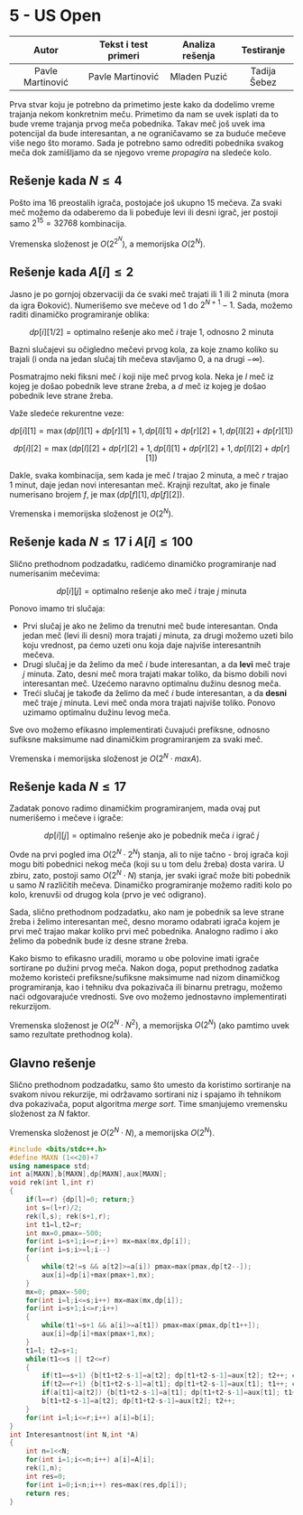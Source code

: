 ﻿---
hide:
  - toc
---

# 5 - US Open

| Autor | Tekst i test primeri | Analiza rеšenja | Testiranje |
|:-:|:-:|:-:|:-:|
| Pavle Martinović | Pavle Martinović | Mladen Puzić | Tadija Šebez |

Prva stvar koju je potrebno da primetimo jeste   kako da dodelimo vreme trajanja nekom konkretnim meču. Primetimo da nam se uvek isplati da to bude vreme trajanja prvog meča pobednika. Takav meč još uvek ima potencijal da bude interesantan, a ne ograničavamo se za buduće mečeve više nego što moramo. Sada je potrebno samo odrediti pobednika svakog meča dok zamišljamo da se njegovo vreme *propagira* na sledeće kolo.

## Rešenje kada $N \leq 4$
Pošto ima $16$ preostalih igrača, postojaće još ukupno $15$ mečeva. Za svaki meč možemo da odaberemo da li pobeđuje levi ili desni igrač, jer postoji samo $2^{15} = 32768$ kombinacija.

Vremenska složenost je $O(2^ {2^N})$, a memorijska $O(2^N)$.

## Rešenje kada $A[i] \leq 2$
Jasno je po gornjoj obzervaciji da će svaki meč trajati ili $1$ ili $2$ minuta (mora da igra Đoković). Numerišemo sve mečeve od $1$ do $2^{N+1}-1$. Sada, možemo raditi dinamičko programiranje oblika: 

$$
dp[i][1/2] = \text{optimalno rešenje ako meč }i\text{ traje 1, odnosno 2 minuta}
$$

Bazni slučajevi su očigledno mečevi prvog kola, za koje znamo koliko su trajali (i onda na jedan slučaj tih mečeva stavljamo $0$, a na drugi $-\infty$). 

Posmatrajmo neki fiksni meč $i$ koji nije meč prvog kola. Neka je $l$ meč iz kojeg je došao pobednik leve strane žreba, a $d$ meč iz kojeg je došao pobednik leve strane žreba.

Važe sledeće rekurentne veze: 

$$
dp[i][1] = \max(dp[l][1]+dp[r][1]+1, dp[l][1]+dp[r][2]+1, dp[l][2]+dp[r][1])
$$

$$
dp[i][2] = \max(dp[l][2]+dp[r][2]+1, dp[l][1]+dp[r][2]+1, dp[l][2]+dp[r][1])
$$ 

Dakle, svaka kombinacija, sem kada je meč $l$ trajao $2$ minuta, a meč $r$ trajao $1$ minut, daje jedan novi interesantan meč. Krajnji rezultat, ako je finale numerisano brojem $f$, je $\max(dp[f][1], dp[f][2])$.

Vremenska i memorijska složenost je $O(2^N)$.

## Rešenje kada $N \leq 17$ i $A[i] \leq 100$
Slično prethodnom podzadatku, radićemo dinamičko programiranje nad numerisanim mečevima:

$$
dp[i][j] = \text{optimalno rešenje ako meč }i\text{ traje } j \text{ minuta}
$$

Ponovo imamo tri slučaja:
- Prvi slučaj je ako ne želimo da trenutni meč bude interesantan. Onda jedan meč (levi ili desni) mora trajati $j$ minuta, za drugi možemo uzeti bilo koju vrednost, pa ćemo uzeti onu koja daje najviše interesantnih mečeva. 
- Drugi slučaj je da želimo da meč $i$ bude interesantan, a da **levi** meč traje $j$ minuta. Zato, desni meč mora trajati makar toliko, da bismo dobili novi interesantan meč. Uzećemo naravno optimalnu dužinu desnog meča.
- Treći slučaj je takođe da želimo da meč $i$ bude interesantan, a da **desni** meč traje $j$ minuta. Levi meč onda mora trajati najviše toliko. Ponovo uzimamo optimalnu dužinu levog meča.

Sve ovo možemo efikasno implementirati čuvajući prefiksne, odnosno sufiksne maksimume nad dinamičkim programiranjem za svaki meč.

Vremenska i memorijska složenost je $O(2^N\cdot maxA)$.

## Rešenje kada $N \leq 17$
Zadatak ponovo radimo dinamičkim programiranjem, mada ovaj put numerišemo i mečeve i igrače:

$$
dp[i][j] = \text{optimalno rešenje ako je pobednik meča }i\text{ igrač } j
$$

Ovde na prvi pogled ima $O(2^N\cdot 2^N)$ stanja, ali to nije tačno - broj igrača koji mogu biti pobednici nekog meča (koji su u tom delu žreba) dosta varira. U zbiru, zato, postoji samo $O(2^N \cdot N)$ stanja, jer svaki igrač može biti pobednik u samo $N$ različitih mečeva. Dinamičko programiranje možemo raditi kolo po kolo, krenuvši od drugog kola (prvo je već odigrano).

Sada, slično prethodnom podzadatku, ako nam je pobednik sa leve strane žreba i želimo interesantan meč, desno moramo odabrati igrača kojem je prvi meč trajao makar koliko prvi meč pobednika. Analogno radimo i ako želimo da pobednik bude iz desne strane žreba.

Kako bismo to efikasno uradili, moramo u obe polovine imati igrače sortirane po dužini prvog meča. Nakon doga, poput prethodnog zadatka možemo koristeći prefiksne/sufiksne maksimume nad nizom dinamičkog programiranja, kao i tehniku dva pokazivača ili binarnu pretragu, možemo naći odgovarajuće vrednosti. Sve ovo možemo jednostavno implementirati rekurzijom.

Vremenska složenost je $O(2^N \cdot N^2)$, a memorijska $O(2^N)$ (ako pamtimo uvek samo rezultate prethodnog kola).

## Glavno rešenje
Slično prethodnom podzadatku, samo što umesto da koristimo sortiranje na svakom nivou rekurzije, mi održavamo sortirani niz i spajamo ih tehnikom dva pokazivača, poput algoritma *merge sort*. Time smanjujemo vremensku složenost za $N$ faktor.

Vremenska složenost je $O(2^N\cdot N)$, a memorijska $O(2^N)$.

``` cpp title="us-open.cpp" linenums="1"
#include <bits/stdc++.h>
#define MAXN (1<<20)+7
using namespace std;
int a[MAXN],b[MAXN],dp[MAXN],aux[MAXN];
void rek(int l,int r)
{
    if(l==r) {dp[l]=0; return;}
    int s=(l+r)/2;
    rek(l,s); rek(s+1,r);
    int t1=l,t2=r;
    int mx=0,pmax=-500;
    for(int i=s+1;i<=r;i++) mx=max(mx,dp[i]);
    for(int i=s;i>=l;i--)
    {
        while(t2!=s && a[t2]>=a[i]) pmax=max(pmax,dp[t2--]);
        aux[i]=dp[i]+max(pmax+1,mx);
    }
    mx=0; pmax=-500;
    for(int i=l;i<=s;i++) mx=max(mx,dp[i]);
    for(int i=s+1;i<=r;i++)
    {
        while(t1!=s+1 && a[i]>=a[t1]) pmax=max(pmax,dp[t1++]);
        aux[i]=dp[i]+max(pmax+1,mx);
    }
    t1=l; t2=s+1;
    while(t1<=s || t2<=r)
    {
        if(t1==s+1) {b[t1+t2-s-1]=a[t2]; dp[t1+t2-s-1]=aux[t2]; t2++; continue;}
        if(t2==r+1) {b[t1+t2-s-1]=a[t1]; dp[t1+t2-s-1]=aux[t1]; t1++; continue;}
        if(a[t1]<a[t2]) {b[t1+t2-s-1]=a[t1]; dp[t1+t2-s-1]=aux[t1]; t1++; continue;}
        b[t1+t2-s-1]=a[t2]; dp[t1+t2-s-1]=aux[t2]; t2++;
    }
    for(int i=l;i<=r;i++) a[i]=b[i];
}
int Interesantnost(int N,int *A)
{
    int n=1<<N;
    for(int i=1;i<=n;i++) a[i]=A[i];
    rek(1,n);
    int res=0;
    for(int i=0;i<n;i++) res=max(res,dp[i]);
    return res;
}
```

